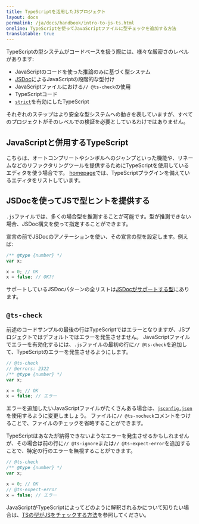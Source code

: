```yaml
---
title: TypeScriptを活用したJSプロジェクト
layout: docs
permalink: /ja/docs/handbook/intro-to-js-ts.html
oneline: TypeScriptを使ってJavaScriptファイルに型チェックを追加する方法
translatable: true
---
```


TypeScriptの型システムがコードベースを扱う際には、様々な厳密さのレベルがあります:

- JavaScriptのコードを使った推論のみに基づく型システム
- [JSDoc](/docs/handbook/jsdoc-supported-types.html)によるJavaScriptの段階的な型付け
- JavaScriptファイルにおける`// @ts-check`の使用
- TypeScriptコード
- [`strict`](/tsconfig#strict)を有効にしたTypeScript

それぞれのステップはより安全な型システムへの動きを表していますが、すべてのプロジェクトがそのレベルでの検証を必要としているわけではありません。

## JavaScriptと併用するTypeScript

こちらは、オートコンプリートやシンボルへのジャンプといった機能や、リネームなどのリファクタリングツールを提供するためにTypeScriptを使用しているエディタを使う場合です。
[homepage](/)では、TypeScriptプラグインを備えているエディタをリストしています。

## JSDocを使ってJSで型ヒントを提供する

`.js`ファイルでは、多くの場合型を推測することが可能です。型が推測できない場合、JSDoc構文を使って指定することができます。

宣言の前でJSDocのアノテーションを使い、その宣言の型を設定します。例えば:

```js twoslash
/** @type {number} */
var x;

x = 0; // OK
x = false; // OK?!
```

サポートしているJSDocパターンの全リストは[JSDocがサポートする型](/docs/handbook/jsdoc-supported-types.html)にあります。

## `@ts-check`

前述のコードサンプルの最後の行はTypeScriptではエラーとなりますが、JSプロジェクトではデフォルトではエラーを発生させません。
JavaScriptファイルでエラーを有効化するには、`.js`ファイルの最初の行に`// @ts-check`を追加して、TypeScriptのエラーを発生させるようにします。

```js twoslash
// @ts-check
// @errors: 2322
/** @type {number} */
var x;

x = 0; // OK
x = false; // エラー
```

エラーを追加したいJavaScriptファイルがたくさんある場合は、[`jsconfig.json`](/docs/handbook/tsconfig-json.html)を使用するように変更しましょう。
ファイルに`// @ts-nocheck`コメントをつけることで、ファイルのチェックを省略することができます。

TypeScriptはあなたが納得できないようなエラーを発生させるかもしれませんが、その場合は前の行に`// @ts-ignore`または`// @ts-expect-error`を追加することで、特定の行のエラーを無視することができます。

```js twoslash
// @ts-check
/** @type {number} */
var x;

x = 0; // OK
// @ts-expect-error
x = false; // エラー
```

JavaScriptがTypeScriptによってどのように解釈されるかについて知りたい場合は、[TSの型がJSをチェックする方法](/docs/handbook/type-checking-javascript-files.html)を参照してください。
